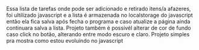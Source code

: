 Essa lista de tarefas onde pode ser adicionado e retirado itens/a afazeres, foi ultilizado javascript e a lista é armazenada no localstorage do javascript então ela fica
salva após fecha o programa e caso atualize a página ainda continuara salva a lista.
Projeto também é possivél alterar de cor de fundo caso click no botão, alterando entre modo escuro e claro.
Projeto simples pra mostra como estou evoluindo no javascript
